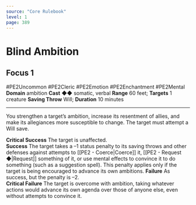 ```yaml
---
source: "Core Rulebook"
level: 1
page: 389
---
```


# Blind Ambition
## Focus 1
#PE2Uncommon #PE2Cleric #PE2Emotion #PE2Enchantment #PE2Mental 
**Domain** ambition
**Cast** ◆◆ somatic, verbal
**Range** 60 feet; **Targets** 1 creature
**Saving Throw** Will; **Duration** 10 minutes

-----
You strengthen a target’s ambition, increase its resentment of allies, and make its allegiances more susceptible to change. The target must attempt a Will save.  

**Critical Success** The target is unaffected.  
**Success** The target takes a –1 status penalty to its saving throws and other defenses against attempts to [[PE2 - Coerce|Coerce]] it, [[PE2 - Request ◆|Request]] something of it, or use mental effects to convince it to do something (such as a suggestion spell). This penalty applies only if the target is being encouraged to advance its own ambitions.
**Failure** As success, but the penalty is –2.  
**Critical Failure** The target is overcome with ambition, taking whatever actions would advance its own agenda over those of anyone else, even without attempts to convince it.